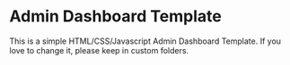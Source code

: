 # Admin Dashboard Template

This is a simple HTML/CSS/Javascript Admin Dashboard Template. If you love to change it, please keep in custom folders.
